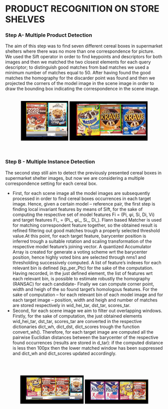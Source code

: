 # PRODUCT RECOGNITION ON STORE SHELVES

### Step A- Multiple Product Detection
The aim of this step was to find seven different cereal boxes in supermarket shelters where there was no more than one correspondence for picture. <br/>
We used the Sift operator in order to find keypoints and descriptors for both images and then we matched the two closest elements for each query descriptor; to distinguish good matches from bad matches we used a minimum number of matches equal to 50. After having found the good matches the homography for the discarder point was found and then we projected the corners of the model image in the scene image in order to draw the bounding box indicating the correspondence in the scene image.
<br/>
<br/>
<p align="center">
  <img src="https://github.com/lolloloschi97/Product_Recognition/blob/main/image2.jpeg" width=30% height=30% class="center">
    <img src="https://github.com/lolloloschi97/Product_Recognition/blob/main/image4.jpeg" width=49.5% height=49.5% class="center">
</p>
<br/>

### Step B - Multiple Instance Detection

The second step still aim to detect the previously presented cereal boxes in supermarket shelter images, but now we are considering a multiple correspondence setting for each cereal box. <br/>
- First, for each scene image all the model images are subsequently processed in order to find cereal boxes occurrences in each target image. Hence, given a certain model – reference pair, the first step is finding local invariant features by means of Sift, for the sake of computing the respective set of model features Fi = (Pi, φi, Si, Di, Vi) and target features Fi_ = (Pi_, φi_, Si_, Di_). Flann based Matcher is used for matching correspondent feature together, so the obtained result is refined filtering out good matches trough a properly selected threshold value.At this point, for each target feature, barycenter position is inferred trough a suitable rotation and scaling transformation of the respective model feature’s joining vector. A quantized Accumulator Array is created for generate a voting scheme wrt the barycenter position, hence highly voted bins are selected through nms1 and thresholding successively computed. A list of feature’s indexes for each relevant bin is defined (kp_per_Ptc) for the sake of the computation. Having recorded, in the just defined element, the list of features wrt each relevant bin, is possible to estimate robustly the homography (RANSAC) for each candidate- Finally we can compute corner point, width and heigh of the so found target’s homologous features. For the sake of computation – for each relevant bin of each model image and for each target image – position, width and heigh and number of matches are stored respectively in wid_hei_tar, dst_tar, scores_tar.
- Second, for each scene image we aim to filter out overlapping windows. Firstly, for the sake of computation, the just obtained elements wid_hei_tar, dst_tar, scores_tar are converted in the respective dictionaries dict_wh, dict_dst, dict_scores trough the function convert_wh(). Therefore, for each target image are computed all the pairwise Euclidian distances between the barycenter of the respective found occurrences (results are stored in d_tar): if the computed distance is less then 100px then the lower matched window has been suppressed and dict_wh and dict_scores updated accordingly.
<br/>
<br/>
<p align="center">
  <img src="https://github.com/lolloloschi97/Product_Recognition/blob/main/image3.jpeg" width=40% height=40% class="center">
  <img src="https://github.com/lolloloschi97/Product_Recognition/blob/main/image5.jpeg" width=40% height=40% class="center">
</p>
<br/>
